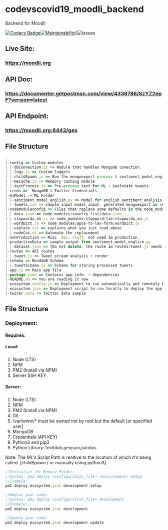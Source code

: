 # codevscovid19_moodli_backend

Backend for Moodli

[![Codacy Badge](https://api.codacy.com/project/badge/Grade/53edb3df323247c8be6188e7198c1828)](https://www.codacy.com/gh/Moodli/codevscovid19_moodli_backend?utm_source=github.com&amp;utm_medium=referral&amp;utm_content=Moodli/codevscovid19_moodli_backend&amp;utm_campaign=Badge_Grade)[![Maintainability](https://api.codeclimate.com/v1/badges/fcac951a350d7fbb5fb7/maintainability)](https://codeclimate.com/github/Moodli/codevscovid19_moodli_backend/maintainability)[![issues](https://img.shields.io/github/issues/Moodli/codevscovid19_moodli_backend)

## Live Site:
### https://moodli.org

## API Doc:
### https://documenter.getpostman.com/view/4339786/SzYZ2epF?version=latest

## API Endpoint: 
### https://moodli.org:8443/geo

## File Structure

```javascript
.
|-config => Custom modules
| |-dbConnection.js => Module that handles MongoDB conection.
| |-logs.js => Custom loggers
| |-childSpawn.js => Run the mongoexport process & sentiment_model_english.py
| |-meCache.js => Memeory caching module
| |-textProcess.js => Pre-process text for ML + Geolocate tweets
|-creds =>  MongoDB & Twitter Credentials
|-mlModel => ML Folder
| |-sentiment_model_english.py => Model for english sentiment analysis
| |-tweets.csv => sample input model input, generated mongoexport in childSpawn.js
|-nodeModuleconfig => Files that replace some defaults in the node_modules floder
| |-data.json => node_modules/country-list/data.json
| |-stopwords_en.js => node_modules/stopword/lib/stopwords_en.js
| |-wordDict.js => node_modules/apos-to-lex-form/wordDict.js
| |-explain.txt => explains what you just read above
| |-nodeCus.sh => Automate the replacement
|-nonProduction => Misc. dev. stuff, not used in production.
|-productionData => sample output from sentiment_model_english.py
| |-dataset.json => [Do not delete, the route in routes/tweet.js needs it!]
|-routes => API routes
| |-tweet.js => Tweet stream analysis + render
|-schema => MondoDB Schema
| |-tweetSchema.js => Schema for storing processed tweets
|-app.js => Main app file
|-package.json => Contains app info. + dependencies
|-README.md => You are reading it now
|-ecosystem.config.js => Deployment to run automatically and remotely by the VM [AWS]
|-ecosystem.json => Deployment script to run locally to deploy the app [AWS]
|-twiter.data => twitter data sample
```

## File Structure

### Deployment:

#### Requires:

##### Local:

1. Node (LTS)
2. NPM
3. PM2 (Install via NPM)
4. Server SSH KEY

##### Server:

1. Node (LTS)
2. NPM
3. PM2 (Install via NPM)
4. Git
5. /var/www/\* must be owned not by root but the default [or specified user]
6. MongoDB
7. Credentials (API KEY)
8. Python3 and pip3
9. Python Library: textblob,geojson,pandas

Note: The ML's Script Path is realtive to the location of which it's being called. [childSpawn / or manually using python3]

```javascript
//Initialize the Remote Folder:
//Syntax: pm2 deploy <configuration_file> <environment> setup
//Example:
pm2 deploy ecosystem.json development setup

//Deploy your code:
//Syntax: pm2 deploy <configuration_file> development
//Example:
pm2 deploy ecosystem.json development

//Update your code:
pm2 deploy ecosystem.json development update
```
